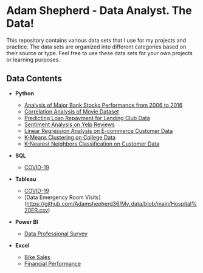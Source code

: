 # Adam Shepherd - Data Analyst. The Data!

This repository contains various data sets that I use for my projects and practice. The data sets are organized into different categories based on their source or type. Feel free to use these data sets for your own projects or learning purposes.

## Data Contents
   - **Python**
      - [Analysis of Major Bank Stocks Performance from 2006 to 2016](https://www.google.com/finance/?hl=en)
      - [Correlation Analysis of Movie Dataset](https://github.com/Adamshepherd36/My_data/blob/main/Movies_data.csv)
      - [Predicting Loan Repayment for Lending Club Data](https://www.kaggle.com/datasets/epsilon22/lending-club-loan-two)  
      - [Sentiment Analysis on Yelp Reviews](https://github.com/Adamshepherd36/My_data/blob/main/yelp.csv)  
      - [Linear Regression Analysis on E-commerce Customer Data](https://github.com/Adamshepherd36/My_data/blob/main/Ecommerce_Customers)  
      - [K-Means Clustering on College Data](https://github.com/Adamshepherd36/My_data/blob/main/College_Data) 
      - [K-Nearest Neighbors Classification on Customer Data](https://github.com/Adamshepherd36/My_data/blob/main/KNN_Project_Data)

  - **SQL**
      - [COVID-19](https://ourworldindata.org/covid-deaths)

  - **Tableau**
      - [COVID-19](https://ourworldindata.org/covid-deaths)
      - [Data Emergency Room Visits] (https://github.com/Adamshepherd36/My_data/blob/main/Hospital%20ER.csv)

- **Power BI**
   - [Data Professional Survey](https://github.com/Adamshepherd36/My_data/blob/main/AnalyticsCareer_Data.xlsx)

- **Excel**
   - [Bike Sales](https://github.com/Adamshepherd36/My_data/blob/main/Bike%20Sales%20Data.xlsx)
   - [Financial Performance](https://github.com/Adamshepherd36/My_data/blob/main/Financial%20P%26L%2C%20BS%20Data.xlsx)
  
